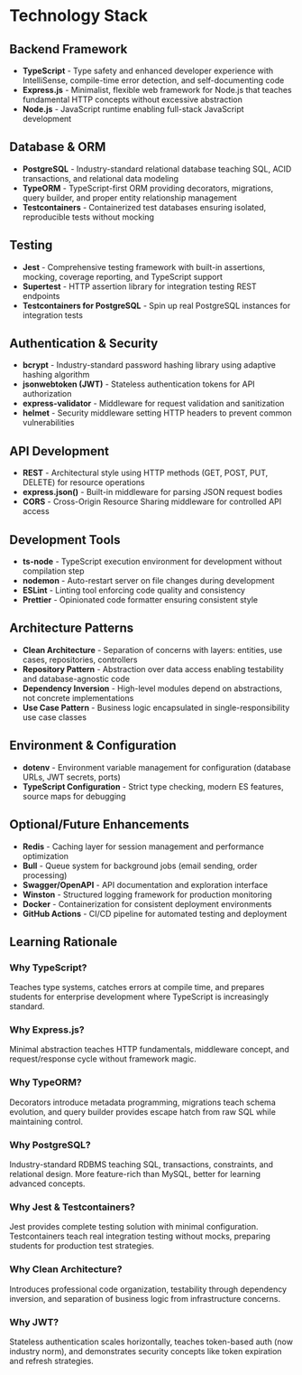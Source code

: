 # Technology Stack

## Backend Framework
- **TypeScript** - Type safety and enhanced developer experience with IntelliSense, compile-time error detection, and self-documenting code
- **Express.js** - Minimalist, flexible web framework for Node.js that teaches fundamental HTTP concepts without excessive abstraction
- **Node.js** - JavaScript runtime enabling full-stack JavaScript development

## Database & ORM
- **PostgreSQL** - Industry-standard relational database teaching SQL, ACID transactions, and relational data modeling
- **TypeORM** - TypeScript-first ORM providing decorators, migrations, query builder, and proper entity relationship management
- **Testcontainers** - Containerized test databases ensuring isolated, reproducible tests without mocking

## Testing
- **Jest** - Comprehensive testing framework with built-in assertions, mocking, coverage reporting, and TypeScript support
- **Supertest** - HTTP assertion library for integration testing REST endpoints
- **Testcontainers for PostgreSQL** - Spin up real PostgreSQL instances for integration tests

## Authentication & Security
- **bcrypt** - Industry-standard password hashing library using adaptive hashing algorithm
- **jsonwebtoken (JWT)** - Stateless authentication tokens for API authorization
- **express-validator** - Middleware for request validation and sanitization
- **helmet** - Security middleware setting HTTP headers to prevent common vulnerabilities

## API Development
- **REST** - Architectural style using HTTP methods (GET, POST, PUT, DELETE) for resource operations
- **express.json()** - Built-in middleware for parsing JSON request bodies
- **CORS** - Cross-Origin Resource Sharing middleware for controlled API access

## Development Tools
- **ts-node** - TypeScript execution environment for development without compilation step
- **nodemon** - Auto-restart server on file changes during development
- **ESLint** - Linting tool enforcing code quality and consistency
- **Prettier** - Opinionated code formatter ensuring consistent style

## Architecture Patterns
- **Clean Architecture** - Separation of concerns with layers: entities, use cases, repositories, controllers
- **Repository Pattern** - Abstraction over data access enabling testability and database-agnostic code
- **Dependency Inversion** - High-level modules depend on abstractions, not concrete implementations
- **Use Case Pattern** - Business logic encapsulated in single-responsibility use case classes

## Environment & Configuration
- **dotenv** - Environment variable management for configuration (database URLs, JWT secrets, ports)
- **TypeScript Configuration** - Strict type checking, modern ES features, source maps for debugging

## Optional/Future Enhancements
- **Redis** - Caching layer for session management and performance optimization
- **Bull** - Queue system for background jobs (email sending, order processing)
- **Swagger/OpenAPI** - API documentation and exploration interface
- **Winston** - Structured logging framework for production monitoring
- **Docker** - Containerization for consistent deployment environments
- **GitHub Actions** - CI/CD pipeline for automated testing and deployment

## Learning Rationale

### Why TypeScript?
Teaches type systems, catches errors at compile time, and prepares students for enterprise development where TypeScript is increasingly standard.

### Why Express.js?
Minimal abstraction teaches HTTP fundamentals, middleware concept, and request/response cycle without framework magic.

### Why TypeORM?
Decorators introduce metadata programming, migrations teach schema evolution, and query builder provides escape hatch from raw SQL while maintaining control.

### Why PostgreSQL?
Industry-standard RDBMS teaching SQL, transactions, constraints, and relational design. More feature-rich than MySQL, better for learning advanced concepts.

### Why Jest & Testcontainers?
Jest provides complete testing solution with minimal configuration. Testcontainers teach real integration testing without mocks, preparing students for production test strategies.

### Why Clean Architecture?
Introduces professional code organization, testability through dependency inversion, and separation of business logic from infrastructure concerns.

### Why JWT?
Stateless authentication scales horizontally, teaches token-based auth (now industry norm), and demonstrates security concepts like token expiration and refresh strategies.
